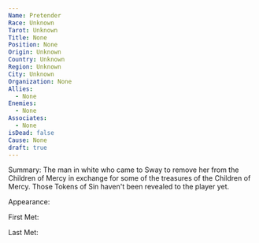 ```yaml
---
Name: Pretender
Race: Unknown
Tarot: Unknown
Title: None
Position: None
Origin: Unknown
Country: Unknown
Region: Unknown
City: Unknown
Organization: None
Allies:
  - None
Enemies:
  - None
Associates:
  - None
isDead: false
Cause: None
draft: true
---
```

Summary:
The man in white who came to Sway to remove her from the Children of Mercy in exchange for some of the treasures of the Children of Mercy. Those Tokens of Sin haven't been revealed to the player yet.

Appearance: 

First Met: 

Last Met: 


